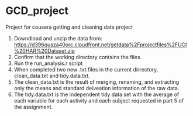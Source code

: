 GCD_project
===========

Project for cousera getting and cleaning data project 



1. Downdload and unzip the data from: https://d396qusza40orc.cloudfront.net/getdata%2Fprojectfiles%2FUCI%20HAR%20Dataset.zip
2. Confirm that the working directory contains the files. 
3. Run the run_analysis.r script
4. When completed two new .txt files in the current dirrectory, clean_data.txt and tidy.data.txt.
5. The clean_data.txt is the result of merging, renaming, and extracting only the means and standard deiveation information of the raw data.
6. The tidy.data.txt is the independent tidy data set with the average of each variable for each activity and each subject requested in part 5 of the assignment. 
